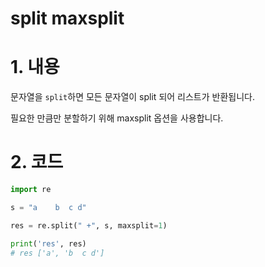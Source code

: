 # split maxsplit

# 1. 내용
문자열을 `split`하면 모든 문자열이 split 되어 리스트가 반환됩니다.

필요한 만큼만 분할하기 위해 maxsplit 옵션을 사용합니다.


# 2. 코드
```python
import re

s = "a    b  c d"

res = re.split(" +", s, maxsplit=1)

print('res', res)
# res ['a', 'b  c d']
```